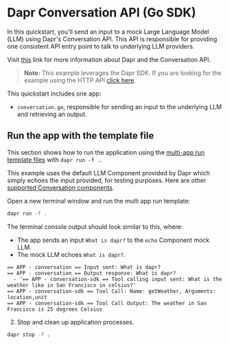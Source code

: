 # Dapr Conversation API (Go SDK)

In this quickstart, you'll send an input to a mock Large Language Model (LLM) using Dapr's Conversation API. This API is responsible for providing one consistent API entry point to talk to underlying LLM providers.

Visit [this](https://docs.dapr.io/developing-applications/building-blocks/conversation/conversation-overview/) link for more information about Dapr and the Conversation API.

> **Note:** This example leverages the Dapr SDK. If you are looking for the example using the HTTP API [click here](../http/).

This quickstart includes one app:

- `conversation.go`, responsible for sending an input to the underlying LLM and retrieving an output.

## Run the app with the template file

This section shows how to run the application using the [multi-app run template files](https://docs.dapr.io/developing-applications/local-development/multi-app-dapr-run/multi-app-overview/) with `dapr run -f .`.  

This example uses the default LLM Component provided by Dapr which simply echoes the input provided, for testing purposes. Here are other [supported Conversation components](https://docs.dapr.io/reference/components-reference/supported-conversation/).

Open a new terminal window and run the multi app run template:

<!-- STEP
name: Run multi app run template
expected_stdout_lines:
  - '== APP - conversation-sdk == Input sent: What is dapr?'
  - '== APP - conversation == Output response: What is dapr?'
  - '== APP - conversation-sdk == Tool calling input sent: What is the weather like in San Francisco in celsius?'
  - '== APP - conversation == Tool Call - Name: getWeather - Arguments: '
  - '== APP - conversation == Tool Execution Output: The weather in San Francisco is 25 degrees Celsius'
expected_stderr_lines:
output_match_mode: substring
match_order: none
background: false
sleep: 15
timeout_seconds: 30
-->

```bash
dapr run -f .
```

The terminal console output should look similar to this, where:

- The app sends an input `What is dapr?` to the `echo` Component mock LLM.
- The mock LLM echoes `What is dapr?`.

```text
== APP - conversation == Input sent: What is dapr?
== APP - conversation == Output response: What is dapr?
  - '== APP - conversation-sdk == Tool calling input sent: What is the weather like in San Francisco in celsius?'
== APP - conversation-sdk == Tool Call: Name: getWeather, Arguments: location,unit
== APP - conversation-sdk == Tool Call Output: The weather in San Francisco is 25 degrees Celsius
```

<!-- END_STEP -->

2. Stop and clean up application processes.

```bash
dapr stop -f .
```